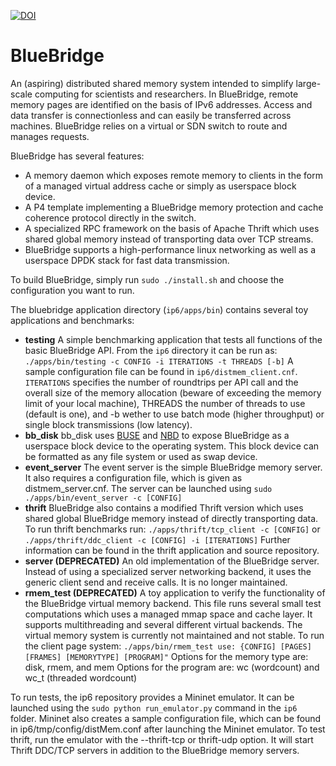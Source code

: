 [![DOI](https://zenodo.org/badge/84783444.svg)](https://zenodo.org/badge/latestdoi/84783444)


# BlueBridge
An (aspiring) distributed shared memory system intended to simplify large-scale computing for scientists and researchers. In BlueBridge, remote memory pages are identified on the basis of IPv6 addresses. Access and data transfer is connectionless and can easily be transferred across machines. BlueBridge relies on a virtual or SDN switch to route and manages requests.

BlueBridge has several features: 
* A memory daemon which exposes remote memory to clients in the form of a managed virtual address cache or simply as userspace block device.   
* A P4 template implementing a BlueBridge memory protection and cache coherence protocol directly in the switch.
* A specialized RPC framework on the basis of Apache Thrift which uses shared global memory instead of transporting data over TCP streams.
* BlueBridge supports a high-performance linux networking as well as a userspace DPDK stack for fast data transmission.

To build BlueBridge, simply run
`sudo ./install.sh`
and choose the configuration you want to run.

The bluebridge application directory (`ip6/apps/bin`) contains several toy applications and benchmarks:
* **testing**
A simple benchmarking application that tests all functions of the basic BlueBridge API. From the `ip6` directory it can be run as:
`./apps/bin/testing -c CONFIG -i ITERATIONS -t THREADS [-b]`
A sample configuration file can be found in `ip6/distmem_client.cnf`.  `ITERATIONS` specifies the number of roundtrips per API call and the overall size of the memory allocation (beware of exceeding the memory limit of your local machine), THREADS the number of threads to use (default is one), and -b wether to use batch mode (higher throughput) or single block transmissions (low latency).
* **bb_disk**
bb_disk  uses [BUSE](https://github.com/acozzette/BUSE "BUSE") and [NBD](https://github.com/NetworkBlockDevice/nbd "NBD")  to expose BlueBridge as a userspace block device to the operating system. This block device can be formatted as any file system or used as swap device.
* **event_server**
The event server is the simple BlueBridge memory server. It also requires a configuration file, which is given as distmem_server.cnf. The server can be launched using 
 `sudo ./apps/bin/event_server -c [CONFIG]`
* **thrift**
BlueBridge also contains a modified Thrift version which uses shared global BlueBridge memory instead of directly transporting data. 
To run thrift benchmarks run:
`./apps/thrift/tcp_client -c [CONFIG]`
or
`./apps/thrift/ddc_client -c [CONFIG] -i [ITERATIONS]`
Further information can be found in the thrift application and source repository.
* **server (DEPRECATED)**
An old implementation of the BlueBridge server. Instead of using a specialized server networking backend, it uses the generic client send and receive calls. It is no longer maintained.
* **rmem_test (DEPRECATED)**
A toy application to verify the functionality of the BlueBridge virtual memory backend.   This file runs several small test computations which uses a managed mmap space and cache layer. It supports multithreading and several different virtual backends.  The virtual memory system is currently not maintained and not stable.
To run the client page system: `./apps/bin/rmem_test use: {CONFIG] [PAGES] [FRAMES] [MEMORYTYPE] [PROGRAM]"` 
Options for the memory type are: disk, rmem, and mem 
Options for the program are: wc (wordcount) and wc_t (threaded wordcount) 


To run tests, the ip6 repository provides a Mininet emulator. It can be launched using the `sudo python run_emulator.py` command in the `ip6` folder. Mininet  also creates a sample configuration file, which can be found in ip6/tmp/config/distMem.conf after launching the Mininet emulator.
To test thrift, run the emulator with the --thrift-tcp or thrift-udp option. It will start Thrift DDC/TCP servers in addition to the BlueBridge memory servers.
